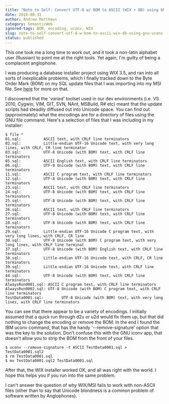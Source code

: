 ```yaml
---
title: "Note to Self: Convert UTF-8 w/ BOM to ASCII (WIX + DB) using GNU uconv"
date: 2010-08-31
author: Andrew Matthews
category: SemanticWeb
ignored-tags: BOM, encoding, uconv, WIX
slug: note-to-self-convert-utf-8-w-bom-to-ascii-wix-db-using-gnu-uconv
status: published
---
```


This one took me a long time to work out, and it took a non-latin alphabet user (Russian) to point me at the right tools. Yet again, I'm guilty of being a complacent anglophone.

I was producing a database installer project using WIX 3.5, and ran into all sorts of inexplicable problems, which I finally tracked down to the Byte Order Mark (BOM) on my SQL update files that I was importing into my MSI file. See [here](http://www.tramontana.co.hu/wix/lesson7.php#) for more on that.

I discovered that the '*varied'* toolset used in our dev environments (i.e. VS 2010, Cygwin, VIM, GIT, SVN, NAnt, MSBuild, R\# etc) meant that the update scripts had steadily diffused out into Unicode space. You can find out (approximately) what the encodings are for a directory of files using the GNU file command. Here's a selection of files that I was including in my installer:

    $ file *
    01.sql:          ASCII text, with CRLF line terminators
    02.sql:          Little-endian UTF-16 Unicode text, with very long lines, with CRLF, CR line terminator
    03.sql:          UTF-8 Unicode (with BOM) text, with CRLF line terminators
    05.sql:          ASCII English text, with CRLF line terminators
    06.sql:          UTF-8 Unicode (with BOM) text, with CRLF line terminators
    11.sql:          ASCII C program text, with CRLF line terminators
    12.sql:          UTF-8 Unicode (with BOM) text, with CRLF line terminators
    23.sql:          ASCII text, with CRLF line terminators
    24.sql:          UTF-8 Unicode (with BOM) text, with CRLF line terminators
    25.sql:          UTF-8 Unicode (with BOM) text, with CRLF line terminators
    26.sql:          ASCII text, with CRLF line terminators
    27.sql:          UTF-8 Unicode (with BOM) text, with CRLF line terminators
    28.sql:          UTF-8 Unicode (with BOM) text, with CRLF line terminators
    29.sql:          Little-endian UTF-16 Unicode C program text, with very long lines, with CRLF, CR line
    30.sql:          UTF-8 Unicode (with BOM) C program text, with very long lines, with CRLF line terminat
    37.sql:          UTF-8 Unicode (with BOM) English text, with CRLF line terminators
    38.sql:          Little-endian UTF-16 Unicode text, with CRLF, CR line terminators
    39.sql:          Little-endian UTF-16 Unicode text, with CRLF line terminators
    44.sql:          UTF-8 Unicode (with BOM) text, with CRLF line terminators
    AlwaysRun0001.sql: ASCII C program text, with CRLF line terminators
    AlwaysRun0002.sql: UTF-8 Unicode (with BOM) C program text, with CRLF line terminators
    TestData0001.sql:        UTF-8 Unicode (with BOM) text, with very long lines, with CRLF line terminators

You can see that there appear to be a variety of encodings. I initially assumed that a quick run through d2u or u2d would fix them up, but that did nothing to change the encoding or remove the BOM. In the end I found the IBM uconv command, that has the handy '--remove-signature' option that was the key to the solution. Don't confuse this with the GNU iconv app, that doesn't allow you to strip the BOM from the front of your files.

    $ uconv --remove-signature -t ASCII TestData0001.sql > TestData0001.sql2
    $ rm TestData0001.sql
    $ mv TestData0001.sql2 TestData0001.sql

After that, the WIX installer worked OK, and all was right with the world. I hope this helps you if you run into the same problem.

I can't answer the question of why WIX/MSI fails to work with non-ASCII files (other than to say that Unicode blondness is a common problem of software written by Anglophones).

